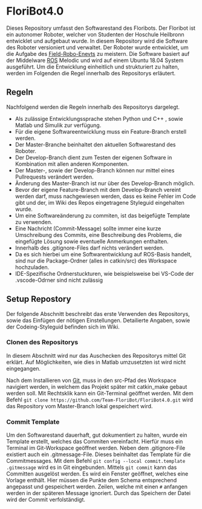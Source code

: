 # FloriBot4.0

Dieses Repository umfasst den Softwarestand des Floribots.
Der Floribot ist ein autonomer Roboter, welcher von Studenten der Hoschule Heilbronn entwicklet und aufgebaut wurde. 
In diesem Repository wird die Software des Roboter versioniert und verwaltet. 
Der Roboter wurde entwicklet, um die Aufgabe des [Field-Robo-Enevts](https://www.fieldrobot.com/ "Hompage des Events") zu meistern. 
Die Software basiert auf der Middelware [ROS](https://www.ros.org/ "ROS Homepage") Melodic und wird auf einem Ubuntu 18.04 System ausgeführt.
Um die Entwicklung einheitlich und strukturiert zu halten, werden im Folgenden die Regel innerhalb des Repositorys erläutert. 

## Regeln

Nachfolgend werden die Regeln innerhalb des Repositorys dargelegt.

* Als zulässige Entwicklungssprache stehen Python und C++ , sowie Matlab und Simulik zur verfügung.
* Für die eigene Softwareentwicklung muss ein Feature-Branch erstell werden.
* Der Master-Branche beinhaltet den aktuellen Softwarestand des Roboter. 
* Der Develop-Branch dient zum Testen der eigenen Software in Kombination mit allen anderen Komponenten.
* Der Master-, sowie der Develop-Branch können nur mittel eines Pullrequests verändert werden. 
* Änderung des Master-Branch ist nur über des Develop-Branch möglich.
* Bevor der eigene Feature-Branch mit dem Develop-Branch vereint werden darf, muss nachgewiesen werden, dass es keine Fehler im Code gibt und der, im Wiki des Repos eingetragene Styleguid eingehalten wurde.
* Um eine Softwareänderung zu commiten, ist das beigefügte Template zu verwenden. 
* Eine Nachricht (Commit-Message) sollte immer eine kurze Umschreibung des Commits, eine Beschreibung des Problems, die eingefügte Lösung sowie eventuelle Anmerkungen enthalten. 
* Innerhalb des .gitignore-Files darf nichts verändert werden.
* Da es sich hierbei um eine Softwarentwicklung auf ROS-Basis handelt, sind nur die Package-Ordner (alles in catkin/src) des Workspace hochzuladen. 
* IDE-Spezifische Ordnerstuckturen, wie beispielsweise bei VS-Code der .vscode-Odrner sind nicht zulässig

## Setup Repostory

Der folgende Abschnitt beschreibt das erste Verwenden des Repositorys, sowie das Einfügen der nötigen Einstellungen. 
Detailierte Angaben, sowie der Codeing-Styleguid befinden sich im Wiki.

### Clonen des Repositorys

In diesem Abschnitt wird nur das Auschecken des Repositorys mittel Git erklärt. Auf Möglichkeiten, wie dies in Matlab umzusetzten ist wird nicht eingegangen. 

Nach dem Installieren von [Git](https://git-scm.com/downloads), muss in den src-Pfad des Workspace navigiert werden, in welchem das Projekt später mit catkin_make gebaut werden soll. 
Mit Rechtsklik kann ein Git-Terminal geöffnet werden. Mit dem Befehl ``git clone https://github.com/Team-FloriBot/FloriBot4.0.git`` wird das Repository vom Master-Branch lokal gespeichert wird. 

### Commit Template

Um den Softwarestand dauerhaft, gut dokumentiert zu halten, wurde ein Template erstellt, welches das Commiten vereinfacht. 
Hierfür muss ein Terminal im Git-Workspace geöffnet werden. 
Neben dem .gitignore-File existiert auch ein .gitmessage-File. Dieses beinhaltet das Template für die Commitmessages. 
Mit dem Befehl ``git config --local commit.template .gitmessage`` wird es in Git eingebunden. 
Mittels ``git commit`` kann das Committen ausgelöst werden. Es wird ein Fenster geöffnet, welches eine Vorlage enthält. 
Hier müssen die Punkte dem Schema entsprechend angepasst und gespeichert werden. Zeilen, welche mit einen ``#`` anfangen werden in der späteren Message ignoriert.
Durch das Speichern der Datei wird der Commit verfolständigt.